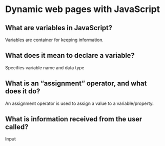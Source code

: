 # Dynamic web pages with JavaScript

## What are variables in JavaScript?

Variables are container for keeping information.

## What does it mean to declare a variable?

Specifies variable name and data type

## What is an “assignment” operator, and what does it do?

An assignment operator is used to assign a value to a variable/property.

## What is information received from the user called?

Input